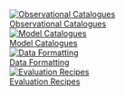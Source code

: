 <custom-not-supported/>

<div class="card-container" style="flex-wrap:nowrap;">
    <a href="/community_resources/community_med/community_observational_catalogs" class="vertical-card aspect-ratio1to1">
        <div class="card-image-container">
            <img class="img-cover" src="/assets/model_evaluation/model_evaluation_obs_catalog.jpg" alt="Observational Catalogues">
        </div>
        <div class="card-text-container   bold">Observational Catalogues</div>
    </a>
    <a href="/community_resources/community_med/community_model_catalogs" class="vertical-card aspect-ratio1to1">
        <div class="card-image-container">
            <img class="img-contain white-background with-padding" src="/assets/model_evaluation/model_earth.jpg" alt="Model Catalogues" 
            title="Image source: National Oceanic and Atmospheric Administration">
        </div>
        <div class="card-text-container bold">Model Catalogues</div>
    </a>
</div>
<div class="card-container" style="flex-wrap:nowrap;">
    <a href="/community_resources/community_med/community_data_processing" class="vertical-card aspect-ratio1to1">
        <div class="card-image-container">
            <img class="img-cover" src="/assets/model_evaluation/model_evaluation_formatting.jpg" alt="Data Formatting">
        </div>
        <div class="card-text-container   bold">Data Formatting</div>
    </a>
    <a href="/community_resources/community_med/community_med_recipes" class="vertical-card aspect-ratio1to1">
        <div class="card-image-container">
            <img class="img-cover" src="/assets/model_evaluation/model_evaluation_recipe.jpg" alt="Evaluation Recipes">
        </div>
        <div class="card-text-container   bold">Evaluation Recipes</div>
    </a>
</div>
